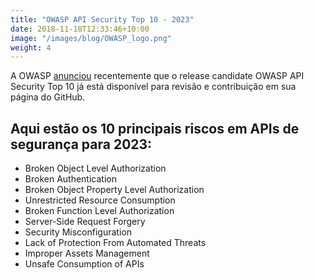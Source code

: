 ```yaml
---
title: "OWASP API Security Top 10 - 2023"
date: 2018-11-18T12:33:46+10:00
image: "/images/blog/OWASP_logo.png"
weight: 4
---
```



A OWASP [anunciou](https://owasp.org/www-project-api-security/announcements/2023/02/api-top10-2023rc) recentemente que o release candidate OWASP API Security Top 10 já está disponível para revisão e contribuição em sua página do GitHub. 

## Aqui estão os 10 principais riscos em APIs de segurança para 2023:

- Broken Object Level Authorization
- Broken Authentication
- Broken Object Property Level Authorization
- Unrestricted Resource Consumption
- Broken Function Level Authorization
- Server-Side Request Forgery
- Security Misconfiguration
- Lack of Protection From Automated Threats
- Improper Assets Management
- Unsafe Consumption of APIs

